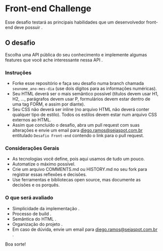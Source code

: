 # Front-end Challenge #

Esse desafio testará as principais habilidades que um desenvolvedor front-end deve possuir .


## O desafio
Escolha uma API pública do seu conhecimento e implemente algumas features que você ache interessante nessa API .

### Instruções ###

- Forke esse repositório e faça seu desafio numa branch chamada ```seunome_ano-mes-dia``` (use dois dígitos para as informações numéricas).
- Seu HTML deverá ser o mais semântico possível (títulos devem usar H1, H2, ..., parágrafos devem usar P, formulários devem estar dentro de uma tag FORM, e assim por diante).
- Seu CSS não deverá ser inline (no arquivo HTML não deverá conter qualquer tipo de estilo). Todos os estilos devem estar num arquivo CSS externos ao HTML.
- Assim que concluído o desafio, abra um pull request com suas alterações e envie um email para [diego.ramos@sejaspot.com.br](mailto:diego.ramos@sejapost.com.br) entitulado ```Desafio Front-end``` contendo o link para o pull request.


### Considerações Gerais
- As tecnologias você define, pois aqui usamos de tudo um pouco.
- Automatize o máximo possível.
- Crie um arquivo COMMENTS.md ou HISTORY.md no seu fork para registrar essas reflexões e decisões.
- Use ferramentas e bibliotecas open source, mas documente as decisões e os porquês.


### O que será avaliado ###

- Simplicidade da implementação .
- Processo de build .
- Semântica do HTML .
- Organização do projeto .
- Em caso de dúvida, envie um email para [diego.ramos@sejaspot.com.br](mailto:diego.ramos@sejaspot.com.br) .


Boa sorte!